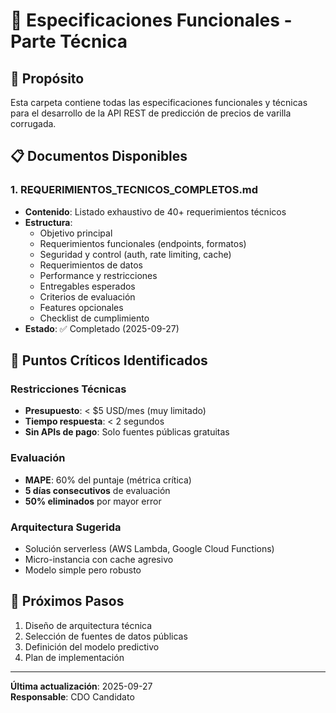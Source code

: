 # 📁 Especificaciones Funcionales - Parte Técnica

## 🎯 Propósito
Esta carpeta contiene todas las especificaciones funcionales y técnicas para el desarrollo de la API REST de predicción de precios de varilla corrugada.

## 📋 Documentos Disponibles

### 1. REQUERIMIENTOS_TECNICOS_COMPLETOS.md
- **Contenido**: Listado exhaustivo de 40+ requerimientos técnicos
- **Estructura**:
  - Objetivo principal
  - Requerimientos funcionales (endpoints, formatos)
  - Seguridad y control (auth, rate limiting, cache)
  - Requerimientos de datos
  - Performance y restricciones
  - Entregables esperados
  - Criterios de evaluación
  - Features opcionales
  - Checklist de cumplimiento
- **Estado**: ✅ Completado (2025-09-27)

## 🔑 Puntos Críticos Identificados

### Restricciones Técnicas
- **Presupuesto**: < $5 USD/mes (muy limitado)
- **Tiempo respuesta**: < 2 segundos
- **Sin APIs de pago**: Solo fuentes públicas gratuitas

### Evaluación
- **MAPE**: 60% del puntaje (métrica crítica)
- **5 días consecutivos** de evaluación
- **50% eliminados** por mayor error

### Arquitectura Sugerida
- Solución serverless (AWS Lambda, Google Cloud Functions)
- Micro-instancia con cache agresivo
- Modelo simple pero robusto

## 📅 Próximos Pasos
1. Diseño de arquitectura técnica
2. Selección de fuentes de datos públicas
3. Definición del modelo predictivo
4. Plan de implementación

---

**Última actualización**: 2025-09-27  
**Responsable**: CDO Candidato
